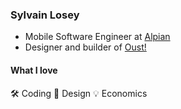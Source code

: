 ### Sylvain Losey

- Mobile Software Engineer at [Alpian](https://alpian.com)
- Designer and builder of [Oust!](https://oust.ch)

#### What I love
🛠️ Coding
🎨 Design
💡 Economics

<!--
**SylvainLosey/SylvainLosey** is a ✨ _special_ ✨ repository because its `README.md` (this file) appears on your GitHub profile.

Here are some ideas to get you started:

- 🔭 I’m currently working on ...
- 🌱 I’m currently learning ...
- 👯 I’m looking to collaborate on ...
- 🤔 I’m looking for help with ...
- 💬 Ask me about ...
- 📫 How to reach me: ...
- 😄 Pronouns: ...
- ⚡ Fun fact: ...
-->
